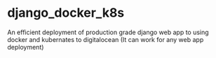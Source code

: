 # django_docker_k8s
An efficient deployment of production grade django web app to using docker and kubernates to digitalocean (It can work for any web app deployment)
